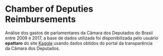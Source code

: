 # Chamber of Deputies Reimbursements
Análise dos gastos de parlamentares da Câmara dos Deputados do Brasil entre 2009 e 2017, a base de dados utilizada foi disponibilizada pelo usuário **epattaro** do site [Kaggle](https://www.kaggle.com/epattaro/brazils-house-of-deputies-reimbursements) usando dados obtidos do portal da transparência da Câmara dos Deputados.
